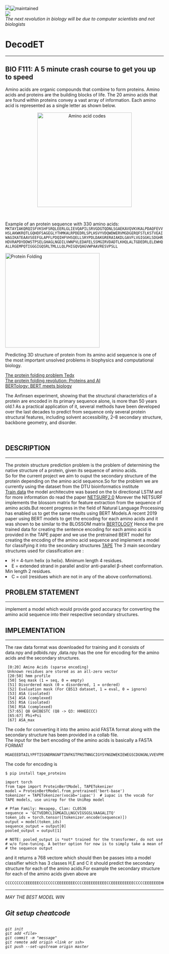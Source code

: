 ![](http://www.cbs.dtu.dk/services/NetSurfP/)![maintained](http://img.shields.io/badge/status-maintained-red.png)<br>
![](http://www.cbs.dtu.dk/services/NetSurfP/)<br>
<I> The next revolution in biology will be due to computer scientists and not biologists </I>
# DecodET
<hr>
  
## BIO F111: A 5 minute crash course to get you up to speed

Amino acids are organic compounds that combine to form proteins. Amino acids and proteins are the building blocks of life. The 20 amino acids that are found within proteins convey a vast array of information. Each amino acid is represented as a single letter as shown below. 

<p align="center">
<img src= "https://i.pinimg.com/originals/57/fd/a8/57fda8cac0f5bfdabd2dfbe843ec93c2.png" alt="Amino acid codes" width=300>
</p><br>

Example of an protein sequence with 330 amino acids: 
```MKTAYIAKQRQISFVKSHFSRQLEERLGLIEVQAPILSRVGDGTQDNLSGAEKAVQVKVKALPDAQFEVVHSLAKWKRQTLGQHDFSAGEGLYTHMKALRPDEDRLSPLHSVYVDQWDWERVMGDGERQFSTLKSTVEAIWAGIKATEAAVSEEFGLAPFLPDQIHFVHSQELLSRYPDLDAKGRERAIAKDLGAVFLVGIGGKLSDGHRHDVRAPDYDDWSTPSELGHAGLNGDILVWNPVLEDAFELSSMGIRVDADTLKHQLALTGDEDRLELEWHQALLRGEMPQTIGGGIGQSRLTMLLLQLPHIGQVQAGVWPAAVRESVPSLL```

<p><img aligh="left" src= "https://cdn.kastatic.org/ka-perseus-images/71225d815cafcc09102504abdf4e10927283be98.png" alt="Protein Folding" width=300></p>

Predicting 3D structure of protein from its amino acid sequence is one of the most important unsolved problems in biophysics and computational biology.

<a href="https://www.youtube.com/watch?v=zm-3kovWpNQ&feature=youtu.be">The protein folding problem Tedx</a><br>
<a href="https://youtu.be/cAJQbSLlonI">The protein folding revolution: Proteins and AI</a><br>
<a href="https://www.youtube.com/watch?v=q6Kyvy1zLwQ">BERTology: BERT meets biology</a><br>

The Anfinsen experiment, showing that the structural characteristics of a protein are encoded in its primary sequence alone, is more than 50 years old.1 As a practical application of it, several methods have been developed over the last decades to predict from sequence only several protein structural features, including solvent accessibility, 2–8 secondary structure, backbone geometry, and disorder.<br>

<br>

##  DESCRIPTION
<hr>

The protein structure prediction problem is the problem of determining the native structure of a protein, given its sequence of amino acids.<br>
So for the current project we aim to ouput the secondary structure of the protein depending on the amino acid sequence.So for the problem we are currently using the dataset from the DTU bioinformatics institute<br>
<a href="http://www.cbs.dtu.dk/services/NetSurfP/">Train data</a>
the model architecutre was based on the bi directional LSTM and for more information do read the paper
<a href="https://onlinelibrary.wiley.com/doi/abs/10.1002/prot.25674">NETSURF2.0</a>
Morever the NETSURF implements the blossom matrix for feature extraction from the sequence of amino acids.But recent progress in the field of Natural Language Processing has enabled us to get the same results using BERT Models.A recent 2019 paper using BERT models to get the encoding for each amino acids and it was shown to be similar to the BLOSSOM matrix 
<a href="https://arxiv.org/abs/2006.15222">BERTOLOGY</a>
Hence the pre trained data for creating the sentence encoding for each amino acid is provided in the TAPE paper and we use the pretrained BERT model for creating the encoding of the amino acid sequence and implement a model for classifying it into the secondary structures 
<a href="https://arxiv.org/abs/1906.08230">TAPE</a>
The 3 main secondary structures used for classification are :
<li> H = 4-turn helix (α helix). Minimum length 4 residues.
<li> E = extended strand in parallel and/or anti-parallel β-sheet conformation. Min length 2 residues.
<li> C = coil (residues which are not in any of the above conformations).
  
 ## PROBLEM STATEMENT
  <hr>
 
 implement a model which would provide good accuracy for converting the amino acid sequence into their respective secondary structures.
 
## IMPLEMENTATION

<hr>

The raw data format was downloaded for training and it consists of data.npy and pdbids.npy ,data.npy has the one for encoding for the amino acids and the secondary structures.<br>
```
 [0:20] Amino Acids (sparse encoding)
 Unknown residues are stored as an all-zero vector
 [20:50] hmm profile
 [50] Seq mask (1 = seq, 0 = empty)
 [51] Disordered mask (0 = disordered, 1 = ordered)
 [52] Evaluation mask (For CB513 dataset, 1 = eval, 0 = ignore)
 [53] ASA (isolated)
 [54] ASA (complexed)
 [55] RSA (isolated)
 [56] RSA (complexed)
 [57:65] Q8 GHIBESTC (Q8 -> Q3: HHHEECCC)
 [65:67] Phi+Psi
 [67] ASA_max
```
The code for converting it into the amino acid FASTA format along with the secondary structure has been provided in a collab file.<br>
The input for the bert encoding of the amino acids is basically a FASTA FORMAT
```
MGAEEEDTAILYPFTISGNDRNGNFTINFKGTPNSTNNGCIGYSYNGDWEKIEWEGSCDGNGNLVVEVPMSKIPAGVTSGEIQIWWHSGDLKMTDYKALEHHHHHH
```
The code for encoding is 
```
$ pip install tape_proteins
```

```
import torch
from tape import ProteinBertModel, TAPETokenizer
model = ProteinBertModel.from_pretrained('bert-base')
tokenizer = TAPETokenizer(vocab='iupac')  # iupac is the vocab for TAPE models, use unirep for the UniRep model

# Pfam Family: Hexapep, Clan: CL0536
sequence = 'GCTVEDRCLIGMGAILLNGCVIGSGSLVAAGALITQ'
token_ids = torch.tensor([tokenizer.encode(sequence)])
output = model(token_ids)
sequence_output = output[0]
pooled_output = output[1]

# NOTE: pooled_output is *not* trained for the transformer, do not use
# w/o fine-tuning. A better option for now is to simply take a mean of
# the sequence output

```
and it returns a 768 vectore which should then be passes into a model classifier which has 3 classes H,E and C
it should predict the secondary structure for each of the amino acids.For example the secondary structure for each of the amino acids given above are
```
CCCCCCCCCEEEEEECCCCCCCCEEEEEEEECCCCEEEEEEEEEECCEEEEEEEEEECCCCCEEEEEEEHHHCCCCCCEEEEEEEEECCCEEEEEEEECCEEEECC
```
<hr>
<I>MAY THE BEST MODEL WIN <I>




## Git setup cheatcode

```

git init
git add <file>
git commit -m "message"
git remote add origin <link or ssh>
git push --set-upstream origin master

```
